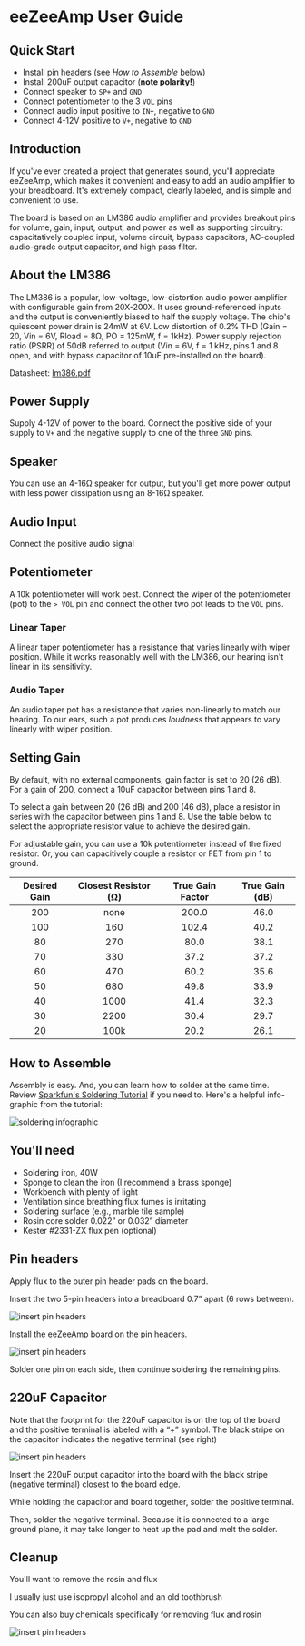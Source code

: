 # eeZeeAmp User Guide

## Quick Start

 * Install pin headers (see *How to Assemble* below)
 * Install 200uF output capacitor (**note polarity!**)
 * Connect speaker to ```SP+``` and ```GND```
 * Connect potentiometer to the 3 ```VOL``` pins
 * Connect audio input positive to ```IN+```, negative to ```GND```
 * Connect 4-12V positive to ```V+```, negative to ```GND```

## Introduction
If you've ever created a project that generates sound, you'll appreciate eeZeeAmp, which makes it convenient and easy to add an audio amplifier to your breadboard. It's extremely compact, clearly labeled, and is simple and convenient to use.

The board is based on an LM386 audio amplifier and provides breakout pins for volume, gain, input, output, and power as well as supporting circuitry: capacitatively coupled input, volume circuit, bypass capacitors, AC-coupled audio-grade output capacitor, and high pass filter.

## About the LM386
The LM386 is a popular, low-voltage, low-distortion audio power amplifier with configurable gain from 20X-200X. It uses ground-referenced inputs and the output is conveniently biased to half the supply voltage. The chip's quiescent power drain is 24mW at 6V. Low distortion of 0.2% THD (Gain = 20, Vin = 6V, Rload = 8Ω, PO = 125mW, f = 1kHz). Power supply rejection ratio (PSRR) of 50dB referred to output (Vin = 6V, f = 1 kHz, pins 1 and 8 open, and with bypass capacitor of 10uF pre-installed on the board).

Datasheet: [lm386.pdf](http://www.ti.com/lit/ds/symlink/lm386.pdf)

## Power Supply
Supply 4-12V of power to the board. Connect the positive side of your supply to ```V+``` and the negative supply to one of the three ```GND``` pins.

## Speaker
You can use an 4-16Ω speaker for output, but you'll get more power output with less power dissipation using an 8-16Ω speaker.

## Audio Input
Connect the positive audio signal

## Potentiometer
A 10k potentiometer will work best. Connect the wiper of the potentiometer (pot) to the ```> VOL``` pin and connect the other two pot leads to the ```VOL``` pins.

### Linear Taper
A linear taper potentiometer has a resistance that varies linearly with wiper position. While it works reasonably well with the LM386, our hearing isn't linear in its sensitivity.

### Audio Taper
An audio taper pot has a resistance that varies non-linearly to match our hearing. To our ears, such a pot produces *loudness* that appears to vary linearly with wiper position.

## Setting Gain
By default, with no external components, gain factor is set to 20 (26 dB).
For a gain of 200, connect a 10uF capacitor between pins 1 and 8.

To select a gain between 20 (26 dB) and 200 (46 dB), place a resistor in series with the capacitor between pins 1 and 8. Use the table below to select the appropriate resistor value to achieve the desired gain.

For adjustable gain, you can use a 10k potentiometer instead of the fixed resistor. Or, you can capacitively couple a resistor or FET from pin 1 to ground.

| Desired Gain | Closest Resistor (Ω) | True Gain Factor | True Gain (dB) |
| :---: | :---: | :---: | :---: |
| 200 | none | 200.0 | 46.0 |
| 100 | 160 | 102.4 | 40.2 |
| 80 | 270 | 80.0 | 38.1 |
| 70 | 330 | 37.2 | 37.2 |
| 60 | 470 | 60.2 | 35.6 |
| 50 | 680 | 49.8 | 33.9 |
| 40 | 1000 | 41.4 | 32.3 |
| 30 | 2200 | 30.4 | 29.7 |
| 20 | 100k | 20.2 | 26.1 |

## How to Assemble

Assembly is easy. And, you can learn how to solder at the same time. Review [Sparkfun's Soldering Tutorial](https://learn.sparkfun.com/tutorials/how-to-solder---through-hole-soldering) if you need to. Here's a helpful info-graphic from the tutorial:

![soldering infographic](https://cdn.sparkfun.com/assets/c/d/a/a/9/523b1189757b7fb36e8b456b.jpg)

## You'll need
* Soldering iron, 40W
* Sponge to clean the iron (I recommend a brass sponge)
* Workbench with plenty of light
* Ventilation since breathing flux fumes is irritating
* Soldering surface (e.g., marble tile sample)
* Rosin core solder 0.022” or 0.032” diameter
* Kester #2331-ZX flux pen (optional)

## Pin headers
Apply flux to the outer pin header pads on the board.

Insert the two 5-pin headers into a breadboard 0.7” apart (6 rows between).

![insert pin headers](images/assembly1.jpg)

Install the eeZeeAmp board on the pin headers.

![insert pin headers](images/assembly2.jpg)

Solder one pin on each side, then continue soldering the remaining pins.

## 220uF Capacitor
Note that the footprint for the 220uF capacitor is on the top of the board and the positive terminal is labeled with a “+” symbol. The black stripe on the capacitor indicates the negative terminal (see right)

![insert pin headers](images/assembly3.jpg)

Insert the 220uF output capacitor into the board with the black stripe (negative terminal) closest to the board edge.

While holding the capacitor and board together, solder the positive terminal.

Then, solder the negative terminal. Because it is connected to a large ground plane, it may take longer to heat up the pad and melt the solder.

## Cleanup

You'll want to remove the rosin and flux

I usually just use isopropyl alcohol and an old toothbrush

You can also buy chemicals specifically for removing flux and rosin

![insert pin headers](images/assembly_isopropyl.jpg)
